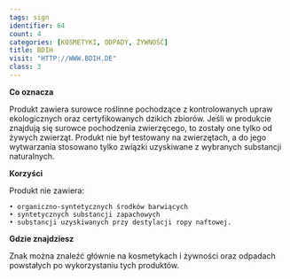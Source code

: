 ```yaml
---
tags: sign
identifier: 64
count: 4
categories: [KOSMETYKI, ODPADY, ŻYWNOŚĆ]
title: BDIH
visit: "HTTP://WWW.BDIH.DE"
class: 3
---
```

**Co oznacza**

Produkt zawiera surowce roślinne pochodzące z kontrolowanych upraw ekologicznych oraz certyfikowanych dzikich zbiorów. Jeśli w produkcie znajdują się surowce pochodzenia zwierzęcego, to zostały one tylko od żywych zwierząt. Produkt nie był testowany na zwierzętach, a do jego wytwarzania stosowano tylko związki uzyskiwane z wybranych substancji naturalnych.

**Korzyści**

Produkt nie zawiera:

	• organiczno-syntetycznych środków barwiących
	• syntetycznych substancji zapachowych
	• substancji uzyskiwanych przy destylacji ropy naftowej.
	
**Gdzie znajdziesz**

Znak można znaleźć głównie na kosmetykach i żywności oraz odpadach powstałych po wykorzystaniu tych produktów.
